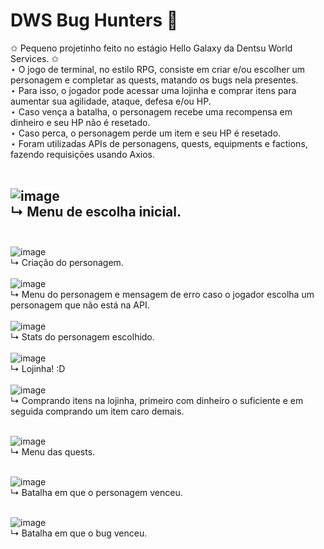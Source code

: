 # DWS Bug Hunters 🐛

✩ Pequeno projetinho feito no estágio Hello Galaxy da Dentsu World Services. ✩<br/>
⋆ O jogo de terminal, no estilo RPG, consiste em criar e/ou escolher um personagem e completar as quests, matando os bugs nela presentes. <br/>
⋆ Para isso, o jogador pode acessar uma lojinha e comprar itens para aumentar sua agilidade, ataque, defesa e/ou HP. <br/>
⋆ Caso vença a batalha, o personagem recebe uma recompensa em dinheiro e seu HP não é resetado.<br/>
⋆ Caso perca, o personagem perde um item e seu HP é resetado.<br/>
⋆ Foram utilizadas APIs de personagens, quests, equipments e factions, fazendo requisiçōes usando Axios.<br/><br/>

![image](https://user-images.githubusercontent.com/94134546/200638736-1aa7d59a-bfa0-4fad-95de-9e6bf313ee62.png)<br/>
↳ Menu de escolha inicial.<br/><br/>
---------------------------------------------------------------------------------------------------------------------------------------------------------
![image](https://user-images.githubusercontent.com/94134546/200639551-2a8e5140-0419-4c66-86cd-8bd713f5a2bf.png)<br/>
↳ Criação do personagem.
<br/><br/>
![image](https://user-images.githubusercontent.com/94134546/200639724-ae956133-4a39-4944-9c0a-5d4d2e1b1ca9.png)<br/>
↳ Menu do personagem e mensagem de erro caso o jogador escolha um personagem que não está na API.
<br/><br/>
![image](https://user-images.githubusercontent.com/94134546/200640210-c79bff91-0c1c-4228-bada-d0027708aedb.png)<br/>
↳ Stats do personagem escolhido.
<br/><br/>
![image](https://user-images.githubusercontent.com/94134546/200640315-38670a61-74ce-4687-8c9e-636a94db622f.png)<br/>
↳ Lojinha! :D
<br/><br/>
![image](https://user-images.githubusercontent.com/94134546/200640452-ab364a4a-a82c-4cdb-bc3d-69fcfe2621bc.png)<br/>
↳ Comprando itens na lojinha, primeiro com dinheiro o suficiente e em seguida comprando um item caro demais.<br/><br/>

![image](https://user-images.githubusercontent.com/94134546/200640590-92cc74ad-27d1-44fe-9f24-5f838a5abf9c.png)<br/>
↳ Menu das quests.<br/><br/>

![image](https://user-images.githubusercontent.com/94134546/200640774-abd25155-4e68-4196-892e-450507eb9134.png)<br/>
↳ Batalha em que o personagem venceu.<br/><br/>

![image](https://user-images.githubusercontent.com/94134546/200641444-062d5e4d-4575-4425-b94a-7299e21828d4.png)<br/>
↳ Batalha em que o bug venceu.<br/><br/>

